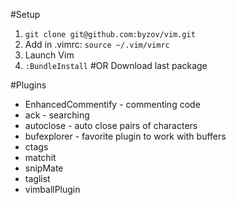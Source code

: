 #Setup
1. `git clone git@github.com:byzov/vim.git`
1.  Add in .vimrc: `source ~/.vim/vimrc`
1. Launch Vim
1. `:BundleInstall`
#OR
Download last package

#Plugins
* EnhancedCommentify - commenting code
* ack - searching
* autoclose - auto close pairs of characters
* bufexplorer - favorite plugin to work with buffers
* ctags
* matchit
* snipMate
* taglist
* vimballPlugin
